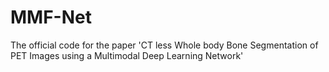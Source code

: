 # MMF-Net
The official code for the paper 'CT less Whole body Bone Segmentation of PET Images using a Multimodal Deep Learning Network'
